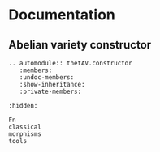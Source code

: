# Documentation

## Abelian variety constructor

```{eval-rst} 
.. automodule:: thetAV.constructor
   :members:
   :undoc-members:
   :show-inheritance:
   :private-members:
```

```{toctree}
:hidden:

Fn
classical
morphisms
tools
```
 
